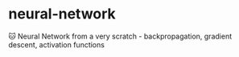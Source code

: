 # neural-network
🐱 Neural Network from a very scratch - backpropagation, gradient descent, activation functions
